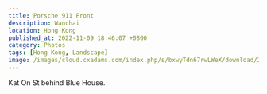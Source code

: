 ```yaml
---
title: Porsche 911 Front
description: Wanchai
location: Hong Kong
published_at: 2022-11-09 18:46:07 +0800
category: Photos
tags: [Hong Kong, Landscape]
image: /images/cloud.cxadams.com/index.php/s/bxwyTdn67rwLWeX/download/20191214-2054_HongKong_L1009782-0.jpg
---
```


Kat On St behind Blue House.

